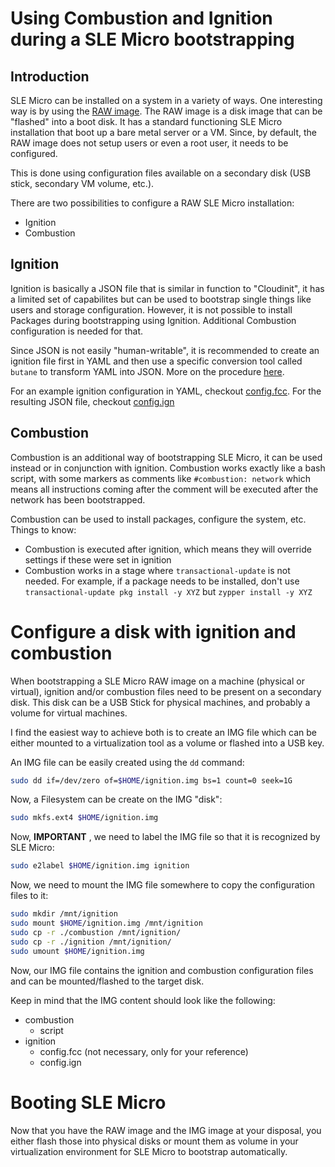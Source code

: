 # Using Combustion and Ignition during a SLE Micro bootstrapping

## Introduction

SLE Micro can be installed on a system in a variety of ways. One interesting way is by using the [RAW image](https://www.suse.com/download/sle-micro/).
The RAW image is a disk image that can be "flashed" into a boot disk. It has a standard functioning SLE Micro installation that boot up a bare metal server or a VM.
Since, by default, the RAW image does not setup users or even a root user, it needs to be configured.

This is done using configuration files available on a secondary disk (USB stick, secondary VM volume, etc.).

There are two possibilities to configure a RAW SLE Micro installation:
- Ignition
- Combustion

## Ignition

Ignition is basically a JSON file that is similar in function to "Cloudinit", it has a limited set of capabilites but can be used to bootstrap single things like users and storage configuration. However, it is not possible to install Packages during bootstrapping using Ignition. Additional Combustion configuration is needed for that.

Since JSON is not easily "human-writable", it is recommended to create an ignition file first in YAML and then use a specific conversion tool called `butane` to transform YAML into JSON.
More on the procedure [here](https://documentation.suse.com/sle-micro/5.0/single-html/SLE-Micro-installation/index.html#sec-slem-image-deployment).

For an example ignition configuration in YAML, checkout [config.fcc](./ignition/config.fcc).
For the resulting JSON file, checkout [config.ign](./ignition/config.ign)

## Combustion

Combustion is an additional way of bootstrapping SLE Micro, it can be used instead or in conjunction with ignition.
Combustion works exactly like a bash script, with some markers as comments like `#combustion: network` which means all instructions coming after the comment will be executed after the network has been bootstrapped.

Combustion can be used to install packages, configure the system, etc.
Things to know:
- Combustion is executed after ignition, which means they will override settings if these were set in ignition
- Combustion works in a stage where `transactional-update` is not needed. For example, if a package needs to be installed, don't use `transactional-update pkg install -y XYZ` but `zypper install -y XYZ`

# Configure a disk with ignition and combustion
When bootstrapping a SLE Micro RAW image on a machine (physical or virtual), ignition and/or combustion files need to be present on a secondary disk. This disk can be a USB Stick for physical machines, and probably a volume for virtual machines.

I find the easiest way to achieve both is to create an IMG file which can be either mounted to a virtualization tool as a volume or flashed into a USB key.

An IMG file can be easily created using the `dd` command:
```bash
sudo dd if=/dev/zero of=$HOME/ignition.img bs=1 count=0 seek=1G
```

Now, a Filesystem can be create on the IMG "disk":
```bash
sudo mkfs.ext4 $HOME/ignition.img
```

Now, **IMPORTANT** , we need to label the IMG file so that it is recognized by SLE Micro:

```bash
sudo e2label $HOME/ignition.img ignition
```

Now, we need to mount the IMG file somewhere to copy the configuration files to it:
```bash
sudo mkdir /mnt/ignition
sudo mount $HOME/ignition.img /mnt/ignition
sudo cp -r ./combustion /mnt/ignition/
sudo cp -r ./ignition /mnt/ignition/
sudo umount $HOME/ignition.img
````

Now, our IMG file contains the ignition and combustion configuration files and can be mounted/flashed to the target disk.

Keep in mind that the IMG content should look like the following:
- combustion
    - script
- ignition
    - config.fcc (not necessary, only for your reference)
    - config.ign

# Booting SLE Micro
Now that you have the RAW image and the IMG image at your disposal, you either flash those into physical disks or mount them as volume in your virtualization environment for SLE Micro to bootstrap automatically.